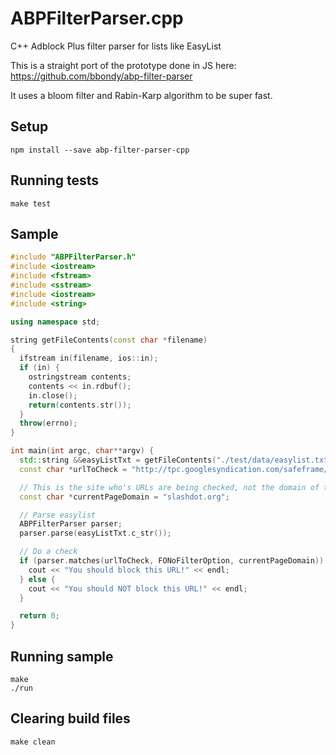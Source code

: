 # ABPFilterParser.cpp

C++ Adblock Plus filter parser for lists like EasyList

This is a straight port of the prototype done in JS here:
https://github.com/bbondy/abp-filter-parser

It uses a bloom filter and Rabin-Karp algorithm to be super fast.

## Setup

```
npm install --save abp-filter-parser-cpp
```

## Running tests

```
make test
```

## Sample

```c++
#include "ABPFilterParser.h"
#include <iostream>
#include <fstream>
#include <sstream>
#include <iostream>
#include <string>

using namespace std;

string getFileContents(const char *filename)
{
  ifstream in(filename, ios::in);
  if (in) {
    ostringstream contents;
    contents << in.rdbuf();
    in.close();
    return(contents.str());
  }
  throw(errno);
}

int main(int argc, char**argv) {
  std::string &&easyListTxt = getFileContents("./test/data/easylist.txt");
  const char *urlToCheck = "http://tpc.googlesyndication.com/safeframe/1-0-2/html/container.html";

  // This is the site who's URLs are being checked, not the domain of the URL being checked.
  const char *currentPageDomain = "slashdot.org";

  // Parse easylist
  ABPFilterParser parser;
  parser.parse(easyListTxt.c_str());

  // Do a check
  if (parser.matches(urlToCheck, FONoFilterOption, currentPageDomain)) {
    cout << "You should block this URL!" << endl;
  } else {
    cout << "You should NOT block this URL!" << endl;
  }

  return 0;
}
```

## Running sample

```
make
./run
```

## Clearing build files
```
make clean
```

